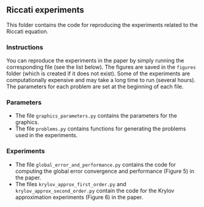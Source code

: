 ## Riccati experiments

This folder contains the code for reproducing the experiments related to the Riccati equation.

### Instructions

You can reproduce the experiments in the paper by simply running the corresponding file (see the list below).
The figures are saved in the `figures` folder (which is created if it does not exist).
Some of the experiments are computationally expensive and may take a long time to run (several hours).
The parameters for each problem are set at the beginning of each file.

### Parameters

- The file `graphics_parameters.py` contains the parameters for the graphics.
- The file `problems.py` contains functions for generating the problems used in the experiments.

### Experiments

- The file `global_error_and_performance.py` contains the code for computing the global error convergence and performance (Figure 5) in the paper.
- The files `krylov_approx_first_order.py` and `krylov_approx_second_order.py` contain the code for the Krylov approximation experiments (Figure 6) in the paper.
